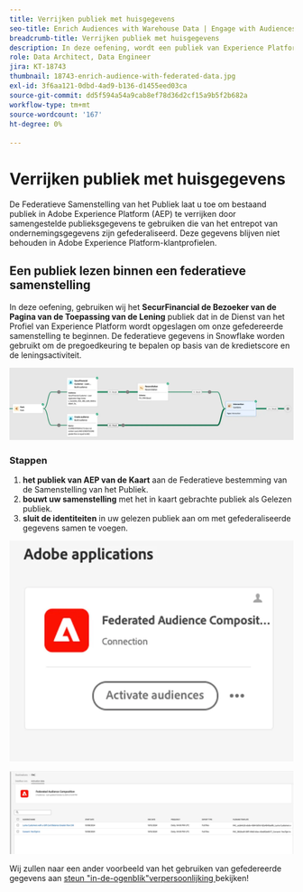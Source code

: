 ```yaml
---
title: Verrijken publiek met huisgegevens
seo-title: Enrich Audiences with Warehouse Data | Engage with Audiences from your Data Warehouse using Federated Audience Composition
breadcrumb-title: Verrijken publiek met huisgegevens
description: In deze oefening, wordt een publiek van Experience Platform verrijkt met pakhuisgegevens.
role: Data Architect, Data Engineer
jira: KT-18743
thumbnail: 18743-enrich-audience-with-federated-data.jpg
exl-id: 3f6aa121-0dbd-4ad9-b136-d1455eed03ca
source-git-commit: dd5f594a54a9cab8ef78d36d2cf15a9b5f2b682a
workflow-type: tm+mt
source-wordcount: '167'
ht-degree: 0%

---
```


# Verrijken publiek met huisgegevens

De Federatieve Samenstelling van het Publiek laat u toe om bestaand publiek in Adobe Experience Platform (AEP) te verrijken door samengestelde publieksgegevens te gebruiken die van het entrepot van ondernemingsgegevens zijn gefederaliseerd. Deze gegevens blijven niet behouden in Adobe Experience Platform-klantprofielen.

## Een publiek lezen binnen een federatieve samenstelling

In deze oefening, gebruiken wij het **SecurFinancial de Bezoeker van de Pagina van de Toepassing van de Lening** publiek dat in de Dienst van het Profiel van Experience Platform wordt opgeslagen om onze gefedereerde samenstelling te beginnen. De federatieve gegevens in Snowflake worden gebruikt om de pregoedkeuring te bepalen op basis van de kredietscore en de leningsactiviteit.

![ federated-composition-example ](assets/snowflake-preapproval.png)

### Stappen

1. **het publiek van AEP van de Kaart** aan de Federatieve bestemming van de Samenstelling van het Publiek.
2. **bouwt uw samenstelling** met het in kaart gebrachte publiek als Gelezen publiek.
3. **sluit de identiteiten** in uw gelezen publiek aan om met gefederaliseerde gegevens samen te voegen.

![ federated-method-1-1 ](assets/federated-method-1-1.png)

![ federated-method-1-2 ](assets/federated-method-1-2.png)

Wij zullen naar een ander voorbeeld van het gebruiken van gefedereerde gegevens aan [ steun &quot;in-de-ogenblik&quot;verpersoonlijking ](deliver-in-the-moment-personalization.md) bekijken!
